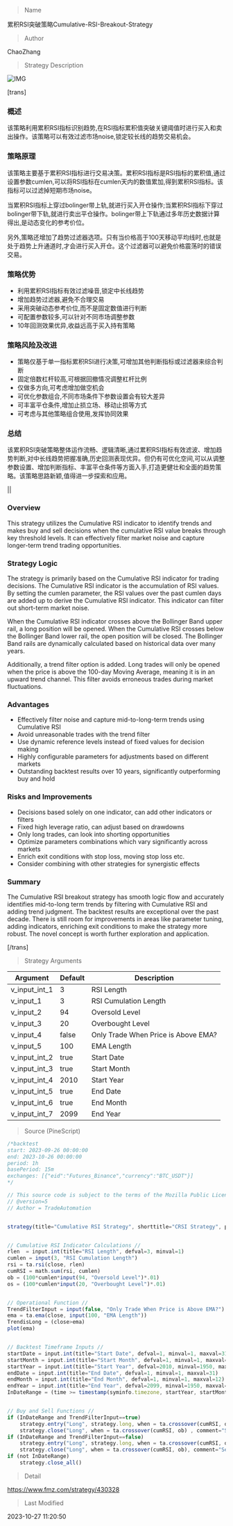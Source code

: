 
> Name

累积RSI突破策略Cumulative-RSI-Breakout-Strategy

> Author

ChaoZhang

> Strategy Description

![IMG](https://www.fmz.com/upload/asset/106d30b65ba8259770b.png)

[trans]

### 概述

该策略利用累积RSI指标识别趋势,在RSI指标累积值突破关键阈值时进行买入和卖出操作。该策略可以有效过滤市场noise,锁定较长线的趋势交易机会。

### 策略原理  

该策略主要基于累积RSI指标进行交易决策。累积RSI指标是RSI指标的累积值,通过设置参数cumlen,可以将RSI指标在cumlen天内的数值累加,得到累积RSI指标。该指标可以过滤掉短期市场noise。

当累积RSI指标上穿过bolinger带上轨,就进行买入开仓操作;当累积RSI指标下穿过bolinger带下轨,就进行卖出平仓操作。bolinger带上下轨通过多年历史数据计算得出,是动态变化的参考价位。

另外,策略还增加了趋势过滤器选项。只有当价格高于100天移动平均线时,也就是处于趋势上升通道时,才会进行买入开仓。这个过滤器可以避免价格震荡时的错误交易。

### 策略优势

- 利用累积RSI指标有效过滤噪音,锁定中长线趋势
- 增加趋势过滤器,避免不合理交易
- 采用突破动态参考价位,而不是固定数值进行判断
- 可配置参数较多,可以针对不同市场调整参数
- 10年回测效果优异,收益远高于买入持有策略

### 策略风险及改进

- 策略仅基于单一指标累积RSI进行决策,可增加其他判断指标或过滤器来综合判断
- 固定倍数杠杆较高,可根据回撤情况调整杠杆比例
- 仅做多方向,可考虑增加做空机会
- 可优化参数组合,不同市场条件下参数设置会有较大差异
- 可丰富平仓条件,增加止损立场、移动止损等方式
- 可考虑与其他策略组合使用,发挥协同效果

### 总结

该累积RSI突破策略整体运作流畅、逻辑清晰,通过累积RSI指标有效滤波、增加趋势判断,对中长线趋势把握准确,历史回测表现优异。但仍有可优化空间,可以从调整参数设置、增加判断指标、丰富平仓条件等方面入手,打造更健壮和全面的趋势策略。该策略思路新颖,值得进一步探索和应用。

||

### Overview

This strategy utilizes the Cumulative RSI indicator to identify trends and makes buy and sell decisions when the cumulative RSI value breaks through key threshold levels. It can effectively filter market noise and capture longer-term trend trading opportunities.

### Strategy Logic

The strategy is primarily based on the Cumulative RSI indicator for trading decisions. The Cumulative RSI indicator is the accumulation of RSI values. By setting the cumlen parameter, the RSI values over the past cumlen days are added up to derive the Cumulative RSI indicator. This indicator can filter out short-term market noise.

When the Cumulative RSI indicator crosses above the Bollinger Band upper rail, a long position will be opened. When the Cumulative RSI crosses below the Bollinger Band lower rail, the open position will be closed. The Bollinger Band rails are dynamically calculated based on historical data over many years. 

Additionally, a trend filter option is added. Long trades will only be opened when the price is above the 100-day Moving Average, meaning it is in an upward trend channel. This filter avoids erroneous trades during market fluctuations.

### Advantages

- Effectively filter noise and capture mid-to-long-term trends using Cumulative RSI 
- Avoid unreasonable trades with the trend filter
- Use dynamic reference levels instead of fixed values for decision making
- Highly configurable parameters for adjustments based on different markets
- Outstanding backtest results over 10 years, significantly outperforming buy and hold

### Risks and Improvements

- Decisions based solely on one indicator, can add other indicators or filters
- Fixed high leverage ratio, can adjust based on drawdowns
- Only long trades, can look into shorting opportunities
- Optimize parameters combinations which vary significantly across markets
- Enrich exit conditions with stop loss, moving stop loss etc.
- Consider combining with other strategies for synergistic effects

### Summary

The Cumulative RSI breakout strategy has smooth logic flow and accurately identifies mid-to-long term trends by filtering with Cumulative RSI and adding trend judgment. The backtest results are exceptional over the past decade. There is still room for improvements in areas like parameter tuning, adding indicators, enriching exit conditions to make the strategy more robust. The novel concept is worth further exploration and application.

[/trans]

> Strategy Arguments



|Argument|Default|Description|
|----|----|----|
|v_input_int_1|3|RSI Length|
|v_input_1|3|RSI Cumulation Length|
|v_input_2|94|Oversold Level|
|v_input_3|20|Overbought Level|
|v_input_4|false|Only Trade When Price is Above EMA?|
|v_input_5|100|EMA Length|
|v_input_int_2|true|Start Date|
|v_input_int_3|true|Start Month|
|v_input_int_4|2010|Start Year|
|v_input_int_5|true|End Date|
|v_input_int_6|true|End Month|
|v_input_int_7|2099|End Year|


> Source (PineScript)

``` javascript
/*backtest
start: 2023-09-26 00:00:00
end: 2023-10-26 00:00:00
period: 1h
basePeriod: 15m
exchanges: [{"eid":"Futures_Binance","currency":"BTC_USDT"}]
*/

// This source code is subject to the terms of the Mozilla Public License 2.0 at https://mozilla.org/MPL/2.0/
// @version=5
// Author = TradeAutomation


strategy(title="Cumulative RSI Strategy", shorttitle="CRSI Strategy", process_orders_on_close=true, overlay=true, commission_type=strategy.commission.cash_per_contract, commission_value=.0035, slippage = 1, margin_long = 75, initial_capital = 25000, default_qty_type=strategy.percent_of_equity, default_qty_value=110)


// Cumulative RSI Indicator Calculations //
rlen  = input.int(title="RSI Length", defval=3, minval=1)
cumlen = input(3, "RSI Cumulation Length")
rsi = ta.rsi(close, rlen)
cumRSI = math.sum(rsi, cumlen)
ob = (100*cumlen*input(94, "Oversold Level")*.01)
os = (100*cumlen*input(20, "Overbought Level")*.01)


// Operational Function //
TrendFilterInput = input(false, "Only Trade When Price is Above EMA?")
ema = ta.ema(close, input(100, "EMA Length"))
TrendisLong = (close>ema)
plot(ema)


// Backtest Timeframe Inputs // 
startDate = input.int(title="Start Date", defval=1, minval=1, maxval=31)
startMonth = input.int(title="Start Month", defval=1, minval=1, maxval=12)
startYear = input.int(title="Start Year", defval=2010, minval=1950, maxval=2100)
endDate = input.int(title="End Date", defval=1, minval=1, maxval=31)
endMonth = input.int(title="End Month", defval=1, minval=1, maxval=12)
endYear = input.int(title="End Year", defval=2099, minval=1950, maxval=2100)
InDateRange = (time >= timestamp(syminfo.timezone, startYear, startMonth, startDate, 0, 0)) and (time < timestamp(syminfo.timezone, endYear, endMonth, endDate, 0, 0))


// Buy and Sell Functions //
if (InDateRange and TrendFilterInput==true)
    strategy.entry("Long", strategy.long, when = ta.crossover(cumRSI, os) and TrendisLong, comment="Buy", alert_message="buy")
    strategy.close("Long", when = ta.crossover(cumRSI, ob) , comment="Sell", alert_message="Sell")
if (InDateRange and TrendFilterInput==false)
    strategy.entry("Long", strategy.long, when = ta.crossover(cumRSI, os), comment="Buy", alert_message="buy")
    strategy.close("Long", when = ta.crossover(cumRSI, ob), comment="Sell", alert_message="sell")
if (not InDateRange)
    strategy.close_all()
```

> Detail

https://www.fmz.com/strategy/430328

> Last Modified

2023-10-27 11:20:50
